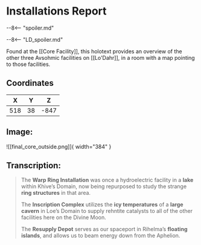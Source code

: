 # Installations Report

--8<-- "spoiler.md"

--8<-- "LD_spoiler.md"

Found at the [[Core Facility]], this holotext provides an overview of the other three Avsohmic facilities on [[Lo'Dahr]], in a room with a map pointing to those facilities.

## Coordinates
| **X** | **Y** | **Z** |
| :---: | :---: | :---: |
| 518 |  38  | -847 |

## Image:

![[final_core_outside.png]]{ width="384" }

## Transcription:
> The **Warp Ring Installation** was once a hydroelectric facility in a **lake** within Khive’s Domain, now being repurposed to study the strange **ring structures** in that area.
>
> The **Inscription Complex** utilizes the **icy temperatures** of a **large cavern** in Loe’s Domain to supply rehntite catalysts to all of the other facilities here on the Divine Moon.
>
> The **Resupply Depot** serves as our spaceport in Rihelma’s **floating islands**, and allows us to beam energy down from the Aphelion.
